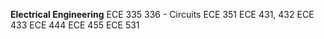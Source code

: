 **Electrical Engineering**
ECE 335 336 - Circuits
ECE 351
ECE 431, 432
ECE 433
ECE 444
ECE 455
ECE 531